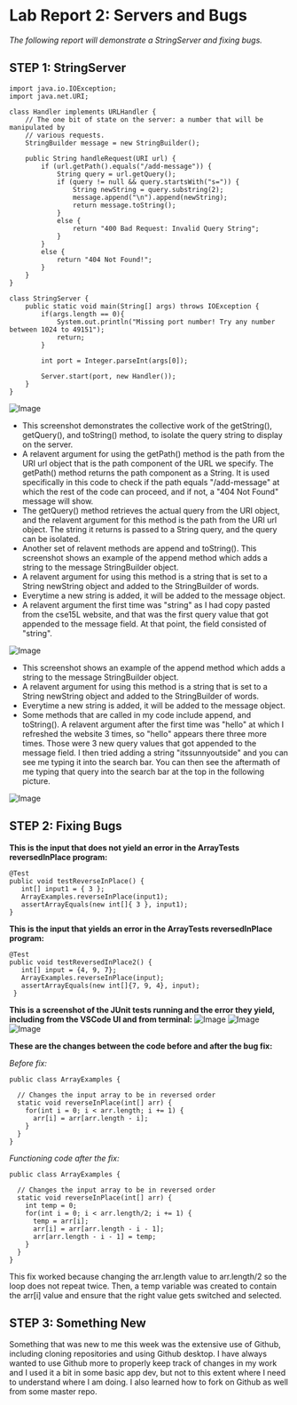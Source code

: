 # **Lab Report 2: Servers and Bugs**
*The following report will demonstrate a StringServer and fixing bugs.*

## **STEP 1: StringServer**
```
import java.io.IOException;
import java.net.URI;

class Handler implements URLHandler {
    // The one bit of state on the server: a number that will be manipulated by
    // various requests.
    StringBuilder message = new StringBuilder();

    public String handleRequest(URI url) {
        if (url.getPath().equals("/add-message")) {
            String query = url.getQuery();
            if (query != null && query.startsWith("s=")) {
                String newString = query.substring(2);
                message.append("\n").append(newString);
                return message.toString();
            }
            else {
                return "400 Bad Request: Invalid Query String";
            }
        }
        else {
            return "404 Not Found!";
        } 
    }
}

class StringServer {
    public static void main(String[] args) throws IOException {
        if(args.length == 0){
            System.out.println("Missing port number! Try any number between 1024 to 49151");
            return;
        }

        int port = Integer.parseInt(args[0]);

        Server.start(port, new Handler());
    }
}
```
![Image](stringServer1.png)

* This screenshot demonstrates the collective work of the getString(), getQuery(), and toString() method, to isolate the query string to display on the server.
* A relavent argument for using the getPath() method is the path from the URI url object that is the path component of the URL we specify. The getPath() method returns the path component as a String. It is used specifically in this code to check if the path equals "/add-message" at which the rest of the code can proceed, and if not, a "404 Not Found" message will show.
* The getQuery() method retrieves the actual query from the URI object, and the relavent argument for this method is the path from the URI url object. The string it returns is passed to a String query, and the query can be isolated.
* Another set of relavent methods are append and toString(). This screenshot shows an example of the append method which adds a string to the message StringBuilder object.
* A relavent argument for using this method is a string that is set to a String newString object and added to the StringBuilder of words.
* Everytime a new string is added, it will be added to the message object.
* A relavent argument the first time was "string" as I had copy pasted from the cse15L website, and that was the first query value that got appended to the message field. At that point, the field consisted of "string".

![Image](stringServer2.png)
	
* This screenshot shows an example of the append method which adds a string to the message StringBuilder object.
* A relavent argument for using this method is a string that is set to a String newString object and added to the StringBuilder of words.
* Everytime a new string is added, it will be added to the message object.
* Some methods that are called in my code include append, and toString(). A relavent argument after the first time was "hello" at which I refreshed the website 3 times, so "hello" appears there three more times. Those were 3 new query values that got appended to the message field. I then tried adding a string "itssunnyoutside" and you can see me typing it into the search bar. You can then see the aftermath of me typing that query into the search bar at the top in the following picture.
	
![Image](stringServer3.png)

## **STEP 2: Fixing Bugs**

**This is the input that does not yield an error in the ArrayTests reversedInPlace program:**
```
@Test 
public void testReverseInPlace() {
   int[] input1 = { 3 };
   ArrayExamples.reverseInPlace(input1);
   assertArrayEquals(new int[]{ 3 }, input1);
}
```
**This is the input that yields an error in the ArrayTests reversedInPlace program:**

```
@Test
public void testReversedInPlace2() {
   int[] input = {4, 9, 7};
   ArrayExamples.reverseInPlace(input);
   assertArrayEquals(new int[]{7, 9, 4}, input);
 }
```
**This is a screenshot of the JUnit tests running and the error they yield, including from the VSCode UI and from terminal:**
![Image](test1.png)
![Image](test2.png)
![Image](junit.png)


**These are the changes between the code before and after the bug fix:**

*Before fix:*

```
public class ArrayExamples {

  // Changes the input array to be in reversed order
  static void reverseInPlace(int[] arr) {
    for(int i = 0; i < arr.length; i += 1) {
      arr[i] = arr[arr.length - i];
    }
  }
}
```

*Functioning code after the fix:*
```
public class ArrayExamples {

  // Changes the input array to be in reversed order
  static void reverseInPlace(int[] arr) {
    int temp = 0;
    for(int i = 0; i < arr.length/2; i += 1) {
      temp = arr[i];
      arr[i] = arr[arr.length - i - 1];
      arr[arr.length - i - 1] = temp;
    }
  }
}
```
This fix worked because changing the arr.length value to arr.length/2 so the loop does not repeat twice. Then, a temp variable was created to contain the arr[i] value and ensure that the right value gets switched and selected.

## **STEP 3: Something New**
Something that was new to me this week was the extensive use of Github, including cloning repositories and using Github desktop. I have always wanted to use Github more to properly keep track of changes in my work and I used it a bit in some basic app dev, but not to this extent where I need to understand where I am doing. I also learned how to fork on Github as well from some master repo. 

